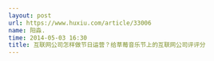 ```yaml
---
layout: post
url: https://www.huxiu.com/article/33006
name: 阳淼.
time: 2014-05-03 16:30
title: 互联网公司怎样做节日运营？给草莓音乐节上的互联网公司评评分
---
```

